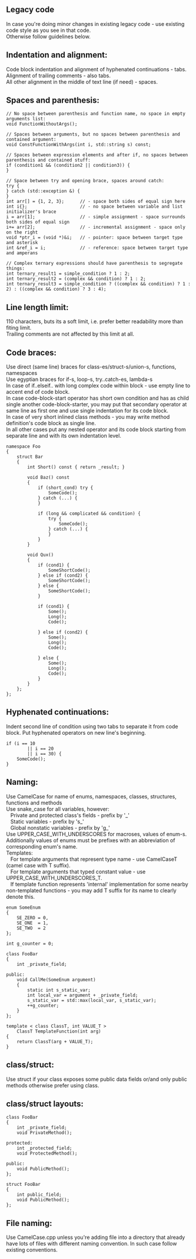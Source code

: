 ## Legacy code
In case you're doing minor changes in existing legacy code - use existing code style as you see in that code.   
Otherwise follow guidelines below.

## Indentation and alignment:
Code block indentation and alignment of hyphenated continuations - tabs.   
Alignment of trailing comments - also tabs.   
All other alignment in the middle of text line (if need) - spaces.   

## Spaces and parenthesis:
``` Examples:
// No space between parenthesis and function name, no space in empty arguments list:
void FunctionWithoutArgs();

// Spaces between arguments, but no spaces between parenthesis and contained argument:
void ConstFunctionWithArgs(int i, std::string s) const;

// Spaces between expression elements and after if, no spaces between parenthesis and contained stuff:
if (condition1 && (condition2 || condition3)) {
}

// Space between try and opening brace, spaces around catch:
try {
} catch (std::exception &) {
}
int arr[] = {1, 2, 3};      // - space both sides of equal sign here
int i{};                    // - no space between variable and list initializer's brace
i = arr[1];                 // - simple assignment - space surrounds both sides of equal sign
i+= arr[2];                 // - incremental assignment - space only on the right
void *ptr_i = (void *)&i;   // - pointer: space between target type and asterisk
int &ref_i = i;             // - reference: space between target type and amperans

// Complex ternary expressions should have parenthesis to segregate things:
int ternary_result1 = simple_condition ? 1 : 2;
int ternary_result2 = (complex && condition) ? 1 : 2;
int ternary_result3 = simple_condition ? ((complex && condition) ? 1 : 2) : ((complex && condition) ? 3 : 4);
```

## Line length limit:
110 characters, buts its a soft limit, i.e. prefer better readability more than fiting limit.   
Trailing comments are not affected by this limit at all.   

## Code braces:
Use direct (same line) braces for class-es/struct-s/union-s, functions, namespaces   
Use egyptian braces for if-s, loop-s, try..catch-es, lambda-s   
In case of if..elseif.. with long complex code within block - use empty line to accent end of code block.   
In case code-block-start operator has short own condition and has as child single another code-block-starter, you may put that secondary operator at same line as first one and use single indentation for its code block.   
In case of very short inlined class methods - you may write method definition's code block as single line.   
In all other cases put any nested operator and its code block starting from separate line and with its own indentation level.   
``` Examples:
namespace Foo
{
	struct Bar
	{
		int Short() const { return _result; }

		void Baz() const
		{
			if (short_cond) try {
				SomeCode();
			} catch (...) {
			}

			if (long && complicated && condition) {
				try {
					SomeCode();
				} catch (...) {
				}
			}
		}

		void Qux()
		{
			if (cond1) {
				SomeShortCode();
			} else if (cond2) {
				SomeShortCode();
			} else {
				SomeShortCode();
			}

			if (cond1) {
				Some();
				Long();
				Code();

			} else if (cond2) {
				Some();
				Long();
				Code();

			} else {
				Some();
				Long();
				Code();
			}
		}
	};
};
```

## Hyphenated continuations:
Indent second line of condition using two tabs to separate it from code block.
Put hyphenated operators on new line's beginning.
``` Example:
if (i == 10
		|| i == 20
		|| i == 30) {
	SomeCode();
}
```

## Naming:
Use CamelCase for name of enums, namespaces, classes, structures, functions and methods   
Use snake_case for all variables, however:   
&nbsp;&nbsp; Private and protected class's fields - prefix by '\_'   
&nbsp;&nbsp; Static variables - prefix by 's\_'   
&nbsp;&nbsp; Global nonstatic variables - prefix by 'g\_'   
Use UPPER_CASE_WITH_UNDERSCORES for macroses, values of enum-s.   
Additionally values of enums must be prefixes with an abbreviation of corresponding enum's name.   
Templates:   
&nbsp;&nbsp; For template arguments that represent type name - use CamelCaseT (camel case with T suffix).   
&nbsp;&nbsp; For template arguments that typed constant value - use UPPER_CASE_WITH_UNDERSCORES_T.   
&nbsp;&nbsp; If template function represents 'internal' implementation for some nearby non-templated functions - you may add T suffix for its name to clearly denote this.   
``` Examples:
enum SomeEnum
{
	SE_ZERO = 0,
	SE_ONE  = 1,
	SE_TWO  = 2
};

int g_counter = 0;

class FooBar
{
	int _private_field;

public:
	void CallMe(SomeEnum argument)
	{
		static int s_static_var;
		int local_var = argument + _private_field;
		s_static_var = std::max(local_var, s_static_var);
		++g_counter;
	}
};

template < class ClassT, int VALUE_T >
	ClassT TemplateFunction(int arg)
{
	return ClassT(arg + VALUE_T);
}

```

## class/struct:
Use struct if your class exposes some public data fields or/and only public methods otherwise prefer using class.

## class/struct layouts:
```
class FooBar
{
	int _private_field;
	void PrivateMethod();

protected:
	int _protected_field;
	void ProtectedMethod();

public:
	void PublicMethod();
};

struct FooBar
{
	int public_field;
	void PublicMethod();
};
```


## File naming:
Use CamelCase.cpp unless you're adding file into a directory that already have lots of files with different naming convention. In such case follow existing conventions.
